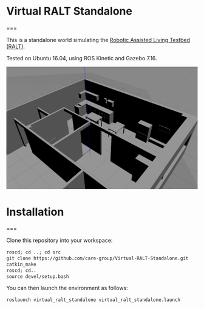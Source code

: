 # Virtual RALT Standalone
===

This is a standalone world simulating the [Robotic Assisted Living Testbed (RALT)](https://ralt.hw.ac.uk/).

Tested on Ubuntu 16.04, using ROS Kinetic and Gazebo 7.16.

![GitHub Logo](/doc/virtual_ralt.png)

# Installation
===

Clone this repository into your workspace:

```
roscd; cd ..; cd src
git clone https://github.com/care-group/Virtual-RALT-Standalone.git
catkin_make
roscd; cd..
source devel/setup.bash
```

You can then launch the environment as follows:

```
roslaunch virtual_ralt_standalone virtual_ralt_standalone.launch
```